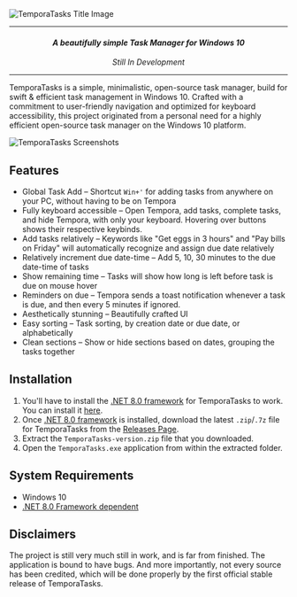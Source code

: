 <img alt="TemporaTasks Title Image" src="https://github.com/arcenter/temporatasks/assets/101260108/5cb82b3a-1818-415e-9ccf-bf455ec5ceb0">

---

<h4 align="center"><i>A beautifully simple Task Manager for Windows 10</i></h4>
<p align="center"><i>Still In Development</i></p>

---

TemporaTasks is a simple, minimalistic, open-source task manager, build for swift & efficient task management in Windows 10. Crafted with a commitment to user-friendly navigation and optimized for keyboard accessibility, this project originated from a personal need for a highly efficient open-source task manager on the Windows 10 platform.

<img alt="TemporaTasks Screenshots" src="https://github.com/arcenter/temporatasks/assets/101260108/eed679de-df41-4463-8563-934673182a2b">

## Features

- Global Task Add – Shortcut `Win+'` for adding tasks from anywhere on your PC, without having to be on Tempora
- Fully keyboard accessible – Open Tempora, add tasks, complete tasks, and hide Tempora, with only your keyboard. Hovering over buttons shows their respective keybinds.
- Add tasks relatively – Keywords like "Get eggs in 3 hours" and "Pay bills on Friday" will automatically recognize and assign due date relatively
- Relatively increment due date-time – Add 5, 10, 30 minutes to the due date-time of tasks
- Show remaining time  – Tasks will show how long is left before task is due on mouse hover
- Reminders on due – Tempora sends a toast notification whenever a task is due, and then every 5 minutes if ignored.
- Aesthetically stunning – Beautifully crafted UI
- Easy sorting – Task sorting, by creation date or due date, or alphabetically
- Clean sections – Show or hide sections based on dates, grouping the tasks together

## Installation

1. You'll have to install the [.NET 8.0 framework](https://dotnet.microsoft.com/en-us/download/dotnet/8.0) for TemporaTasks to work. You can install it [here](https://dotnet.microsoft.com/en-us/download/dotnet/8.0).
2. Once [.NET 8.0 framework](https://dotnet.microsoft.com/en-us/download/dotnet/8.0) is installed, download the latest `.zip`/`.7z` file for TemporaTasks from the [Releases Page](https://github.com/arcenter/temporatasks/releases/).
3. Extract the `TemporaTasks-version.zip` file that you downloaded.
4. Open the `TemporaTasks.exe` application from within the extracted folder.

## System Requirements

- Windows 10
- [.NET 8.0 Framework dependent](https://dotnet.microsoft.com/en-us/download/dotnet/8.0)

## Disclaimers

The project is still very much still in work, and is far from finished. The application is bound to have bugs. And more importantly, not every source has been credited, which will be done properly by the first official stable release of TemporaTasks.
